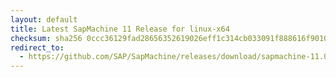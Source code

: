 ```yaml
---
layout: default
title: Latest SapMachine 11 Release for linux-x64
checksum: sha256 0ccc36129fad28656352619026eff1c314cb033091f888616f90103139b58f05
redirect_to:
  - https://github.com/SAP/SapMachine/releases/download/sapmachine-11.0.19/sapmachine-jre-11.0.19_linux-x64_bin.tar.gz
---
```

